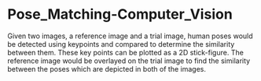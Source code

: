 # Pose_Matching-Computer_Vision
 Given two images, a reference image and a trial image, human poses would be detected using keypoints and compared to determine the similarity between them. These key points can be plotted as a 2D stick-figure. The reference image would be overlayed on the trial image to find the similarity between the poses which are depicted in both of the images.
